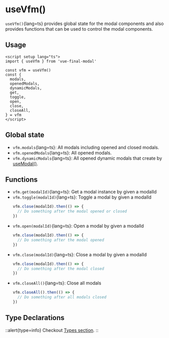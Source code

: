 # useVfm()

`useVfm()`{lang=ts} provides global state for the modal components and also provides functions that can be used to control the modal 
components.

## Usage

```vue
<script setup lang="ts">
import { useVfm } from 'vue-final-modal'

const vfm = useVfm()
const {
  modals,
  openedModals,
  dynamicModals,
  get,
  toggle,
  open,
  close,
  closeAll,
} = vfm
</script>
```

## Global state

- `vfm.modals`{lang=ts}: All modals including opened and closed modals.
- `vfm.openedModals`{lang=ts}: All opened modals.
- `vfm.dynamicModals`{lang=ts}: All opened dynamic modals that create by [useModal()](/api/composables/use-modal).

## Functions

- `vfm.get(modalId)`{lang=ts}: Get a modal instance by given a modalId
- `vfm.toggle(modalId)`{lang=ts}: Toggle a modal by given a modalId
  ```ts
  vfm.close(modalId).then(() => {
    // Do something after the modal opened or closed
  })
  ```
- `vfm.open(modalId)`{lang=ts}: Open a modal by given a modalId
  ```ts
  vfm.close(modalId).then(() => {
    // Do something after the modal opened
  })
  ```
- `vfm.close(modalId)`{lang=ts}: Close a modal by given a modalId
  ```ts
  vfm.close(modalId).then(() => {
    // Do something after the modal closed
  })
  ```
- `vfm.closeAll()`{lang=ts}: Close all modals
  ```ts
  vfm.closeAll().then(() => {
    // Do something after all modals closed
  })
  ```


## Type Declarations

::alert{type=info}
Checkout [Types section](/get-started/guide/types).
::